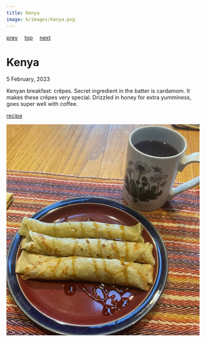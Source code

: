 ```yaml
---
title: Kenya
image: k/images/kenya.png
---
```

[prev](kazakhstan.md)&emsp;
[top](../index.md)&emsp;
[next](kiribati.md)
# Kenya
5 February, 2023

Kenyan breakfast: cr&ecirc;pes. Secret ingredient in the batter is
cardamom. It makes these cr&ecirc;pes very special. Drizzled in honey
for extra yumminess, goes super well with coffee.

[recipe](https://tasty.co.ke/crepes-kenyan-pancakes-recipe/)

![breakfast](images/kenya.jpeg)
